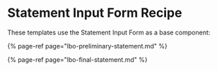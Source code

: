 # Statement Input Form Recipe



These templates use the Statement Input Form as a base component:

{% page-ref page="lbo-preliminary-statement.md" %}

{% page-ref page="lbo-final-statement.md" %}



